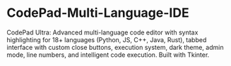 # CodePad-Multi-Language-IDE
CodePad Ultra: Advanced multi-language code editor with syntax highlighting for 18+ languages (Python, JS, C++, Java, Rust), tabbed interface with custom close buttons, execution system, dark theme, admin mode, line numbers, and intelligent code execution. Built with Tkinter.

